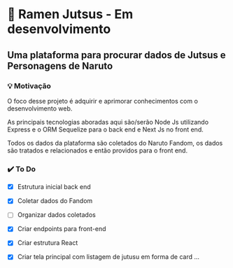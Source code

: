 # 🍜 Ramen Jutsus - Em desenvolvimento

## Uma plataforma para procurar dados de Jutsus e Personagens de Naruto

### 💡 Motivação

O foco desse projeto é adquirir e aprimorar conhecimentos com o desenvolvimento web.

As principais tecnologias aboradas aqui são/serão Node Js utilizando Express e o ORM Sequelize para o back end e Next Js no front end.

Todos os dados da plataforma são coletados do Naruto Fandom, os dados são tratados e relacionados e então providos para o front end.

### ✔️ To Do

- [X] Estrutura inicial back end

- [X] Coletar dados do Fandom

- [ ] Organizar dados coletados

- [X] Criar endpoints para front-end

- [X] Criar estrutura React

- [X] Criar tela principal com listagem de jutusu em forma de card
...
